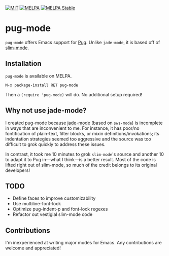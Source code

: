 [![MIT](https://img.shields.io/badge/license-MIT-green.svg)](./LICENSE)
[![MELPA](http://melpa.org/packages/pug-mode-badge.svg)](http://melpa.org/#/pug-mode)
[![MELPA Stable](http://stable.melpa.org/packages/pug-mode-badge.svg)](http://stable.melpa.org/#/pug-mode)

# pug-mode

`pug-mode` offers Emacs support for [Pug](http://jade-lang.com/). Unlike
`jade-mode`, it is based off of
[slim-mode](https://github.com/slim-template/emacs-slim).

## Installation

`pug-mode` is available on MELPA.

`M-x package-install RET pug-mode`

Then a `(require 'pug-mode)` will do. No additional setup required!

## Why not use jade-mode?

I created pug-mode because [jade-mode](https://github.com/brianc/jade-mode)
(based on `sws-mode`) is incomplete in ways that are inconvenient to me. For
instance, it has poor/no fontification of plain-text, filter blocks, or mixin
definitions/invokations; its indentation strategies seemed too aggressive and
the source was too difficult to grok quickly to address these issues.

In contrast, it took me 10 minutes to grok `slim-mode`'s source and another 10
to adapt it to Pug in—what I think—is a better result. Most of the code is
lifted right out of slim-mode, so much of the credit belongs to its original
developers!

## TODO

+ Define faces to improve customizability
+ Use multiline-font-lock
+ Optimize pug-indent-p and font-lock regexes
+ Refactor out vestigial slim-mode code

## Contributions

I'm inexperienced at writing major modes for Emacs. Any contributions are
welcome and appreciated!
